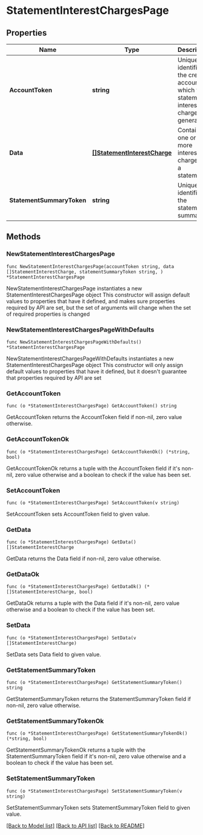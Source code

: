# StatementInterestChargesPage

## Properties

Name | Type | Description | Notes
------------ | ------------- | ------------- | -------------
**AccountToken** | **string** | Unique identifier of the credit account on which the statement interest charge is generated. | 
**Data** | [**[]StatementInterestCharge**](StatementInterestCharge.md) | Contains one or more interest charges on a statement. | 
**StatementSummaryToken** | **string** | Unique identifier of the statement summary. | 

## Methods

### NewStatementInterestChargesPage

`func NewStatementInterestChargesPage(accountToken string, data []StatementInterestCharge, statementSummaryToken string, ) *StatementInterestChargesPage`

NewStatementInterestChargesPage instantiates a new StatementInterestChargesPage object
This constructor will assign default values to properties that have it defined,
and makes sure properties required by API are set, but the set of arguments
will change when the set of required properties is changed

### NewStatementInterestChargesPageWithDefaults

`func NewStatementInterestChargesPageWithDefaults() *StatementInterestChargesPage`

NewStatementInterestChargesPageWithDefaults instantiates a new StatementInterestChargesPage object
This constructor will only assign default values to properties that have it defined,
but it doesn't guarantee that properties required by API are set

### GetAccountToken

`func (o *StatementInterestChargesPage) GetAccountToken() string`

GetAccountToken returns the AccountToken field if non-nil, zero value otherwise.

### GetAccountTokenOk

`func (o *StatementInterestChargesPage) GetAccountTokenOk() (*string, bool)`

GetAccountTokenOk returns a tuple with the AccountToken field if it's non-nil, zero value otherwise
and a boolean to check if the value has been set.

### SetAccountToken

`func (o *StatementInterestChargesPage) SetAccountToken(v string)`

SetAccountToken sets AccountToken field to given value.


### GetData

`func (o *StatementInterestChargesPage) GetData() []StatementInterestCharge`

GetData returns the Data field if non-nil, zero value otherwise.

### GetDataOk

`func (o *StatementInterestChargesPage) GetDataOk() (*[]StatementInterestCharge, bool)`

GetDataOk returns a tuple with the Data field if it's non-nil, zero value otherwise
and a boolean to check if the value has been set.

### SetData

`func (o *StatementInterestChargesPage) SetData(v []StatementInterestCharge)`

SetData sets Data field to given value.


### GetStatementSummaryToken

`func (o *StatementInterestChargesPage) GetStatementSummaryToken() string`

GetStatementSummaryToken returns the StatementSummaryToken field if non-nil, zero value otherwise.

### GetStatementSummaryTokenOk

`func (o *StatementInterestChargesPage) GetStatementSummaryTokenOk() (*string, bool)`

GetStatementSummaryTokenOk returns a tuple with the StatementSummaryToken field if it's non-nil, zero value otherwise
and a boolean to check if the value has been set.

### SetStatementSummaryToken

`func (o *StatementInterestChargesPage) SetStatementSummaryToken(v string)`

SetStatementSummaryToken sets StatementSummaryToken field to given value.



[[Back to Model list]](../README.md#documentation-for-models) [[Back to API list]](../README.md#documentation-for-api-endpoints) [[Back to README]](../README.md)


